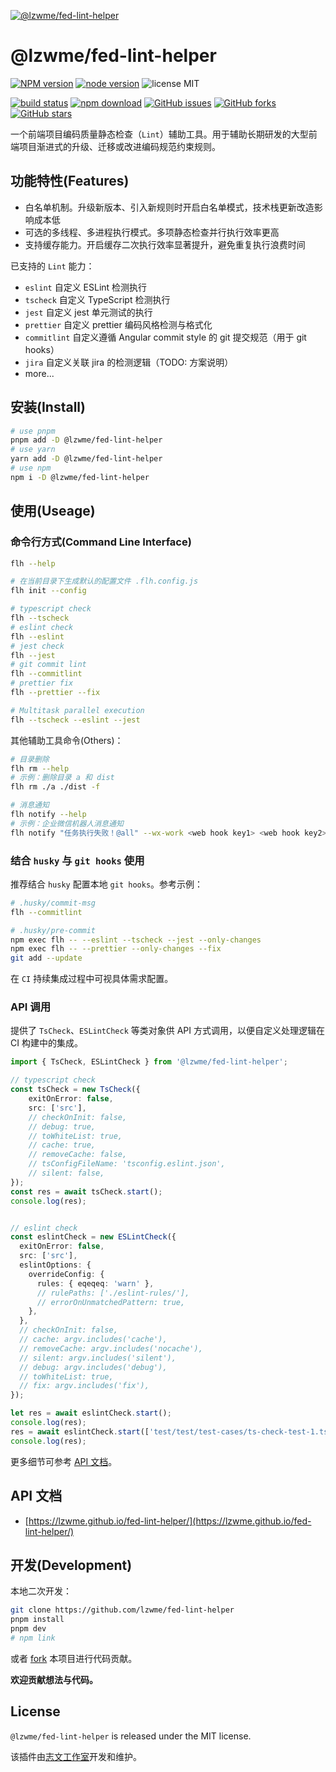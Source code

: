 [![@lzwme/fed-lint-helper](https://nodei.co/npm/@lzwme/fed-lint-helper.png)][npm-url]

# @lzwme/fed-lint-helper

[![NPM version][npm-badge]][npm-url]
[![node version][node-badge]][node-url]
![license MIT](https://img.shields.io/github/license/lzwme/fed-lint-helper)

[![build status](https://github.com/lzwme/fed-lint-helper/actions/workflows/node-ci.yml/badge.svg)](https://github.com/lzwme/fed-lint-helper/actions/workflows/node-ci.yml)
[![npm download][download-badge]][download-url]
[![GitHub issues][issues-badge]][issues-url]
[![GitHub forks][forks-badge]][forks-url]
[![GitHub stars][stars-badge]][stars-url]

一个前端项目编码质量静态检查（`Lint`）辅助工具。用于辅助长期研发的大型前端项目渐进式的升级、迁移或改进编码规范约束规则。

## 功能特性(Features)

- 白名单机制。升级新版本、引入新规则时开启白名单模式，技术栈更新改造影响成本低
- 可选的多线程、多进程执行模式。多项静态检查并行执行效率更高
- 支持缓存能力。开启缓存二次执行效率显著提升，避免重复执行浪费时间

已支持的 `Lint` 能力：

- `eslint` 自定义 ESLint 检测执行
- `tscheck` 自定义 TypeScript 检测执行
- `jest` 自定义 jest 单元测试的执行
- `prettier` 自定义 prettier 编码风格检测与格式化
- `commitlint` 自定义遵循 Angular commit style 的 git 提交规范（用于 git hooks）
- `jira` 自定义关联 jira 的检测逻辑（TODO: 方案说明）
- more...

## 安装(Install)

```bash
# use pnpm
pnpm add -D @lzwme/fed-lint-helper
# use yarn
yarn add -D @lzwme/fed-lint-helper
# use npm
npm i -D @lzwme/fed-lint-helper
```

## 使用(Useage)

### 命令行方式(Command Line Interface)

```bash
flh --help

# 在当前目录下生成默认的配置文件 .flh.config.js
flh init --config

# typescript check
flh --tscheck
# eslint check
flh --eslint
# jest check
flh --jest
# git commit lint
flh --commitlint
# prettier fix
flh --prettier --fix

# Multitask parallel execution
flh --tscheck --eslint --jest
```

其他辅助工具命令(Others)：

```bash
# 目录删除
flh rm --help
# 示例：删除目录 a 和 dist
flh rm ./a ./dist -f

# 消息通知
flh notify --help
# 示例：企业微信机器人消息通知
flh notify "任务执行失败！@all" --wx-work <web hook key1> <web hook key2>
```

### 结合 `husky` 与 `git hooks` 使用

推荐结合 `husky` 配置本地 `git hooks`。参考示例：

```bash
# .husky/commit-msg
flh --commitlint

# .husky/pre-commit
npm exec flh -- --eslint --tscheck --jest --only-changes
npm exec flh -- --prettier --only-changes --fix
git add --update
```

在 `CI` 持续集成过程中可视具体需求配置。

### API 调用

提供了 `TsCheck`、`ESLintCheck` 等类对象供 API 方式调用，以便自定义处理逻辑在 CI 构建中的集成。

```ts
import { TsCheck, ESLintCheck } from '@lzwme/fed-lint-helper';

// typescript check
const tsCheck = new TsCheck({
    exitOnError: false,
    src: ['src'],
    // checkOnInit: false,
    // debug: true,
    // toWhiteList: true,
    // cache: true,
    // removeCache: false,
    // tsConfigFileName: 'tsconfig.eslint.json',
    // silent: false,
});
const res = await tsCheck.start();
console.log(res);


// eslint check
const eslintCheck = new ESLintCheck({
  exitOnError: false,
  src: ['src'],
  eslintOptions: {
    overrideConfig: {
      rules: { eqeqeq: 'warn' },
      // rulePaths: ['./eslint-rules/'],
      // errorOnUnmatchedPattern: true,
    },
  },
  // checkOnInit: false,
  // cache: argv.includes('cache'),
  // removeCache: argv.includes('nocache'),
  // silent: argv.includes('silent'),
  // debug: argv.includes('debug'),
  // toWhiteList: true,
  // fix: argv.includes('fix'),
});

let res = await eslintCheck.start();
console.log(res);
res = await eslintCheck.start(['test/test/test-cases/ts-check-test-1.ts', 'src/ts-check.ts']);
console.log(res);
```

更多细节可参考 [API 文档](https://lzw.me/doc/fed-lint-helper)。

## API 文档

- [https://lzwme.github.io/fed-lint-helper/](https://lzwme.github.io/fed-lint-helper/)

## 开发(Development)

本地二次开发：

```bash
git clone https://github.com/lzwme/fed-lint-helper
pnpm install
pnpm dev
# npm link
```

或者 [fork](https://github.com/lzwme/fed-lint-helper) 本项目进行代码贡献。

**欢迎贡献想法与代码。**

## License

`@lzwme/fed-lint-helper` is released under the MIT license.

该插件由[志文工作室](https://lzw.me)开发和维护。


[stars-badge]: https://img.shields.io/github/stars/lzwme/fed-lint-helper.svg
[stars-url]: https://github.com/lzwme/fed-lint-helper/stargazers
[forks-badge]: https://img.shields.io/github/forks/lzwme/fed-lint-helper.svg
[forks-url]: https://github.com/lzwme/fed-lint-helper/network
[issues-badge]: https://img.shields.io/github/issues/lzwme/fed-lint-helper.svg
[issues-url]: https://github.com/lzwme/fed-lint-helper/issues
[npm-badge]: https://img.shields.io/npm/v/@lzwme/fed-lint-helper.svg?style=flat-square
[npm-url]: https://npmjs.com/package/@lzwme/fed-lint-helper
[node-badge]: https://img.shields.io/badge/node.js-%3E=_14.18.0-green.svg?style=flat-square
[node-url]: https://nodejs.org/download/
[download-badge]: https://img.shields.io/npm/dm/@lzwme/fed-lint-helper.svg?style=flat-square
[download-url]: https://npmjs.com/package/@lzwme/fed-lint-helper
[bundlephobia-url]: https://bundlephobia.com/result?p=@lzwme/fed-lint-helper@latest
[bundlephobia-badge]: https://badgen.net/bundlephobia/minzip/@lzwme/fed-lint-helper@latest
